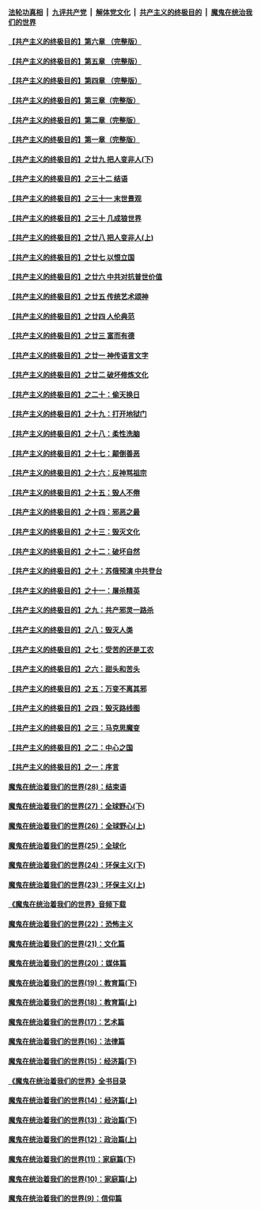 ####  [法轮功真相](../../../../basic/blob/master/README.md?t=03312130) &nbsp;|&nbsp; [九评共产党](../../../../9ping.md/blob/master/README.md?t=03312130) &nbsp;|&nbsp; [解体党文化](../../../../jtdwh.md/blob/master/README.md?t=03312130)  &nbsp;|&nbsp; [共产主义的终极目的](../../../../gczydzjmd.md/blob/master/README.md?t=03312130) &nbsp;|&nbsp; [魔鬼在统治我们的世界](../../../../mgztzwmdsj.md/blob/master/README.md?t=03312130) 

#### [【共产主义的终极目的】第六章 （完整版）](../pages/nsc422/n11428913.md?t=03312130) 

#### [【共产主义的终极目的】第五章 （完整版）](../pages/nsc422/n11428912.md?t=03312130) 

#### [【共产主义的终极目的】第四章 （完整版）](../pages/nsc422/n11428907.md?t=03312130) 

#### [【共产主义的终极目的】第三章（完整版）](../pages/nsc422/n11428848.md?t=03312130) 

#### [【共产主义的终极目的】第二章（完整版）](../pages/nsc422/n11428831.md?t=03312130) 

#### [【共产主义的终极目的】第一章（完整版）](../pages/nsc422/n11417651.md?t=03312130) 

#### [【共产主义的终极目的】之廿九 把人变非人(下)](../pages/nsc422/n11344140.md?t=03312130) 

#### [【共产主义的终极目的】之三十二 结语](../pages/nsc422/n11360535.md?t=03312130) 

#### [【共产主义的终极目的】之三十一 末世景观](../pages/nsc422/n11351129.md?t=03312130) 

#### [【共产主义的终极目的】之三十 几成狼世界](../pages/nsc422/n11348280.md?t=03312130) 

#### [【共产主义的终极目的】之廿八 把人变非人(上)](../pages/nsc422/n11340492.md?t=03312130) 

#### [【共产主义的终极目的】之廿七 以恨立国](../pages/nsc422/n11336944.md?t=03312130) 

#### [【共产主义的终极目的】之廿六 中共对抗普世价值](../pages/nsc422/n11324785.md?t=03312130) 

#### [【共产主义的终极目的】之廿五 传统艺术颂神](../pages/nsc422/n11296396.md?t=03312130) 

#### [【共产主义的终极目的】之廿四 人伦典范](../pages/nsc422/n11296397.md?t=03312130) 

#### [【共产主义的终极目的】之廿三 富而有德](../pages/nsc422/n11283598.md?t=03312130) 

#### [【共产主义的终极目的】之廿一 神传语言文字](../pages/nsc422/n11263265.md?t=03312130) 

#### [【共产主义的终极目的】之廿二 破坏修炼文化](../pages/nsc422/n11245728.md?t=03312130) 

#### [【共产主义的终极目的】之二十：偷天换日](../pages/nsc422/n11238846.md?t=03312130) 

#### [【共产主义的终极目的】之十九：打开地狱门](../pages/nsc422/n11206376.md?t=03312130) 

#### [【共产主义的终极目的】之十八：柔性洗脑](../pages/nsc422/n11199994.md?t=03312130) 

#### [【共产主义的终极目的】之十七：颠倒善恶](../pages/nsc422/n11179782.md?t=03312130) 

#### [【共产主义的终极目的】之十六：反神骂祖宗](../pages/nsc422/n11166798.md?t=03312130) 

#### [【共产主义的终极目的】之十五：毁人不倦](../pages/nsc422/n11166792.md?t=03312130) 

#### [【共产主义的终极目的】之十四：邪恶之最](../pages/nsc422/n11150249.md?t=03312130) 

#### [【共产主义的终极目的】之十三：毁灭文化](../pages/nsc422/n11135227.md?t=03312130) 

#### [【共产主义的终极目的】之十二：破坏自然](../pages/nsc422/n11135214.md?t=03312130) 

#### [【共产主义的终极目的】之十：苏俄预演 中共登台](../pages/nsc422/n11118424.md?t=03312130) 

#### [【共产主义的终极目的】之十一：屠杀精英](../pages/nsc422/n11118442.md?t=03312130) 

#### [【共产主义的终极目的】之九：共产邪灵一路杀](../pages/nsc422/n11114139.md?t=03312130) 

#### [【共产主义的终极目的】之八：毁灭人类](../pages/nsc422/n11108503.md?t=03312130) 

#### [【共产主义的终极目的】之七：受苦的还是工农](../pages/nsc422/n11101809.md?t=03312130) 

#### [【共产主义的终极目的】之六：甜头和苦头](../pages/nsc422/n11096971.md?t=03312130) 

#### [【共产主义的终极目的】之五：万变不离其邪](../pages/nsc422/n11091285.md?t=03312130) 

#### [【共产主义的终极目的】之四：毁灭路线图](../pages/nsc422/n11086284.md?t=03312130) 

#### [【共产主义的终极目的】之三：马克思魔变](../pages/nsc422/n11061941.md?t=03312130) 

#### [【共产主义的终极目的】之二：中心之国](../pages/nsc422/n11047728.md?t=03312130) 

#### [【共产主义的终极目的】之一：序言](../pages/nsc422/n11086077.md?t=03312130) 

#### [魔鬼在统治着我们的世界(28)：结束语](../pages/nsc422/n10936246.md?t=03312130) 

#### [魔鬼在统治着我们的世界(27)：全球野心(下)](../pages/nsc422/n10928319.md?t=03312130) 

#### [魔鬼在统治着我们的世界(26)：全球野心(上)](../pages/nsc422/n10900318.md?t=03312130) 

#### [魔鬼在统治着我们的世界(25)：全球化](../pages/nsc422/n10788205.md?t=03312130) 

#### [魔鬼在统治着我们的世界(24)：环保主义(下)](../pages/nsc422/n10695307.md?t=03312130) 

#### [魔鬼在统治着我们的世界(23)：环保主义(上)](../pages/nsc422/n10688613.md?t=03312130) 

#### [《魔鬼在统治着我们的世界》音频下载](../pages/nsc422/n10635553.md?t=03312130) 

#### [魔鬼在统治着我们的世界(22)：恐怖主义](../pages/nsc422/n10614727.md?t=03312130) 

#### [魔鬼在统治着我们的世界(21)：文化篇](../pages/nsc422/n10597706.md?t=03312130) 

#### [魔鬼在统治着我们的世界(20)：媒体篇](../pages/nsc422/n10586579.md?t=03312130) 

#### [魔鬼在统治着我们的世界(19)：教育篇(下)](../pages/nsc422/n10564808.md?t=03312130) 

#### [魔鬼在统治着我们的世界(18)：教育篇(上)](../pages/nsc422/n10526970.md?t=03312130) 

#### [魔鬼在统治着我们的世界(17)：艺术篇](../pages/nsc422/n10499093.md?t=03312130) 

#### [魔鬼在统治着我们的世界(16)：法律篇](../pages/nsc422/n10485969.md?t=03312130) 

#### [魔鬼在统治着我们的世界(15)：经济篇(下)](../pages/nsc422/n10469975.md?t=03312130) 

#### [《魔鬼在统治着我们的世界》全书目录](../pages/nsc422/n10464261.md?t=03312130) 

#### [魔鬼在统治着我们的世界(14)：经济篇(上)](../pages/nsc422/n10457370.md?t=03312130) 

#### [魔鬼在统治着我们的世界(13)：政治篇(下)](../pages/nsc422/n10448270.md?t=03312130) 

#### [魔鬼在统治着我们的世界(12)：政治篇(上)](../pages/nsc422/n10444576.md?t=03312130) 

#### [魔鬼在统治着我们的世界(11)：家庭篇(下)](../pages/nsc422/n10440961.md?t=03312130) 

#### [魔鬼在统治着我们的世界(10)：家庭篇(上)](../pages/nsc422/n10435448.md?t=03312130) 

#### [魔鬼在统治着我们的世界(9)：信仰篇](../pages/nsc422/n10432159.md?t=03312130) 

